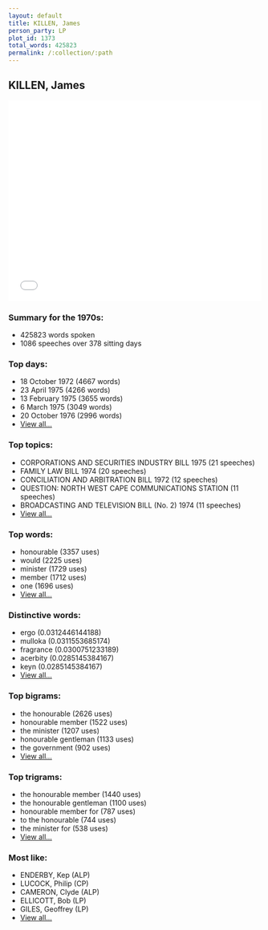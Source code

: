 ```yaml
---
layout: default
title: KILLEN, James
person_party: LP
plot_id: 1373
total_words: 425823
permalink: /:collection/:path
---
```


## KILLEN, James

<iframe width="100%" height="400" frameborder="0" scrolling="no" src="//plot.ly/~wragge/1373.embed"></iframe>


### Summary for the 1970s:

* 425823 words spoken
* 1086 speeches over 378 sitting days


### Top days:

* 18 October 1972 (4667 words)
* 23 April 1975 (4266 words)
* 13 February 1975 (3655 words)
* 6 March 1975 (3049 words)
* 20 October 1976 (2996 words)
* [View all...](days/)


### Top topics:

* CORPORATIONS AND SECURITIES INDUSTRY BILL 1975 (21 speeches)
* FAMILY LAW BILL 1974 (20 speeches)
* CONCILIATION AND ARBITRATION BILL 1972 (12 speeches)
* QUESTION: NORTH WEST CAPE COMMUNICATIONS STATION (11 speeches)
* BROADCASTING AND TELEVISION BILL (No. 2) 1974 (11 speeches)
* [View all...](topics/)


### Top words:

* honourable (3357 uses)
* would (2225 uses)
* minister (1729 uses)
* member (1712 uses)
* one (1696 uses)
* [View all...](words/)


### Distinctive words:

* ergo (0.0312446144188)
* mulloka (0.0311553685174)
* fragrance (0.0300751233189)
* acerbity (0.0285145384167)
* keyn (0.0285145384167)
* [View all...](sig_words/)


### Top bigrams:

* the honourable (2626 uses)
* honourable member (1522 uses)
* the minister (1207 uses)
* honourable gentleman (1133 uses)
* the government (902 uses)
* [View all...](bigrams/)


### Top trigrams:

* the honourable member (1440 uses)
* the honourable gentleman (1100 uses)
* honourable member for (787 uses)
* to the honourable (744 uses)
* the minister for (538 uses)
* [View all...](trigrams/)


### Most like:

* ENDERBY, Kep (ALP)
* LUCOCK, Philip (CP)
* CAMERON, Clyde (ALP)
* ELLICOTT, Bob (LP)
* GILES, Geoffrey (LP)
* [View all...](similarities/)
